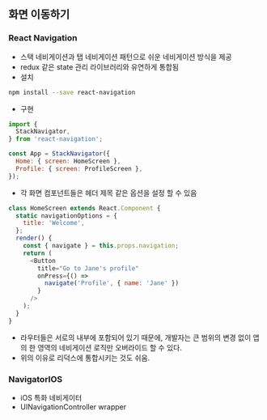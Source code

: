 ## 화면 이동하기
### React Navigation
- 스택 네비게이션과 탭 네비게이션 패턴으로 쉬운 네비게이션 방식을 제공
- redux 같은 state 관리 라이브러리와 유연하게 통합됨
- 설치
```bash
npm install --save react-navigation
```
- 구현
```javascript
import {
  StackNavigator,
} from 'react-navigation';

const App = StackNavigator({
  Home: { screen: HomeScreen },
  Profile: { screen: ProfileScreen },
});
```
- 각 화면 컴포넌트들은 헤더 제목 같은 옵션을 설정 할 수 있음
```javascript
class HomeScreen extends React.Component {
  static navigationOptions = {
    title: 'Welcome',
  };
  render() {
    const { navigate } = this.props.navigation;
    return (
      <Button
        title="Go to Jane's profile"
        onPress={() =>
          navigate('Profile', { name: 'Jane' })
        }
      />
    );
  }
}
```
- 라우터들은 서로의 내부에 포함되어 있기 때문에, 개발자는 큰 범위의 변경 없이 앱의 한 영역의 네비게이션 로직만 오버라이드 할 수 있다.
- 위의 이유로 리덕스에 통합시키는 것도 쉬움.
### NavigatorIOS
- iOS 특화 네비게이터
- UINavigationController wrapper